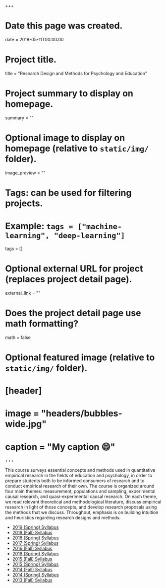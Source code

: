 +++
# Date this page was created.
date = 2018-05-11T00:00:00

# Project title.
title = "Research Design and Methods for Psychology and Education"

# Project summary to display on homepage.
summary = ""

# Optional image to display on homepage (relative to `static/img/` folder).
image_preview = ""

# Tags: can be used for filtering projects.
# Example: `tags = ["machine-learning", "deep-learning"]`
tags = []

# Optional external URL for project (replaces project detail page).
external_link = ""

# Does the project detail page use math formatting?
math = false

# Optional featured image (relative to `static/img/` folder).
# [header]
# image = "headers/bubbles-wide.jpg"
# caption = "My caption :smile:"

+++

This course surveys essential concepts and methods used in quantitative empirical research in the fields of education and psychology, in order to prepare students both to be informed consumers of research and to conduct empirical research of their own. The course is organized around four main themes: measurement, populations and sampling, experimental causal research, and quasi-experimental causal research. On each theme, we read relevant theoretical and methodological literature, discuss empirical research in light of those concepts, and develop research proposals using the methods that we discuss. Throughout, emphasis is on building intuition and heuristics regarding research designs and methods.

* [2019 (Spring) Syllabus](/files/syllabi/EDP381C-2-10775-Research-Design-2019S)
* [2018 (Fall) Syllabus](/files/syllabi/EDP381C-2-10540-Research-Design-2018F.pdf)
* [2018 (Spring) Syllabus](/files/syllabi/EDP381C-2-10200-Research-Design-2018S.pdf)
* [2017 (Spring) Syllabus](/files/syllabi/EDP381C-2-10895-Research-Design-2017S.pdf)
* [2016 (Fall) Syllabus](/files/syllabi/EDP381C-2-10770-Research-Design-2016F.pdf)
* [2016 (Spring) Syllabus](/files/syllabi/EDP381C-2-10790-Research-Design-2016S.pdf)
* [2015 (Fall) Syllabus](/files/syllabi/EDP381C-2-10790-Research-Design-2015F.pdf)
* [2015 (Spring) Syllabus](/files/syllabi/EDP384-10594-Research-Design-2015S.pdf)
* [2014 (Fall) Syllabus](/files/syllabi/EDP384-10977-Research-Design-2014F.pdf)
* [2014 (Spring) Syllabus](/files/syllabi/EDP384-11212-Research-Design-2014S.pdf)
* [2013 (Fall) Syllabus](/files/syllabi/EDP384-10615-Research-Design-2013F.pdf)
